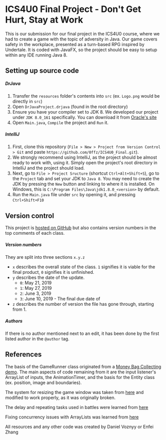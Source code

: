 # ICS4U0 Final Project - Don't Get Hurt, Stay at Work

This is our submission for our final project in the ICS4U0 course, where we had to create a game with the topic of adversity in Java. Our game covers safety in the workplace, presented as a turn-based RPG inspired by Undertale. It is coded with JavaFX, so the project should be easy to setup within any IDE running Java 8.

## Setting up source code

##### DrJava

1. Transfer the `resources` folder's contents into `src` (ex. `Logo.png` would be directly in `src`)
2. Open `DrJavaProject.drjava` (found in the root directory)
3. Ensure you have your compiler set to JDK 8. We developed our project under `JDK 8.0_161` specifically. You can download it from [Oracle's site](https://www.oracle.com/technetwork/java/javase/downloads/jdk8-downloads-2133151.html)
4. Open `Main.java`, `Compile` the project and `Run` it.

##### IntelliJ

1. First, clone this repository (`File > New > Project from Version Control > Git` and paste `https://github.com/0ffz/ICS4U0_Final.git`).
2. We strongly recommend using IntelliJ, as the project should be almost ready to work with, using it. Simply open the project's root directory in IntelliJ and the project should load.
3. Next, go to `File > Project Sructure` (shortcut `Ctrl+Alt+Shift+S`), go to the `Project` tab and set your JDK to `Java 8`. You may need to create the JDK by pressing the `New` button and linking to where it is installed. On Windows, this is `C:\Program Files\Java\jdk1.8.0_<version>` by default.
4. Run the `Main.java` file under `src` by opening it, and pressing `Ctrl+Shift+F10`

## Version control

This project is [hosted on GitHub](https://github.com/0ffz/ICS4U0_Final) but also contains version numbers in the top comments of each class.

##### Version numbers

They are split into three sections `x.y.z`

* `x` describes the overall state of the class. `1` signifies it is viable for the final product, `0` signifies it is unfinished.
* `y` describes the date of the update.
    * `0`: May 21, 2019
    * `1`: May 27, 2019
    * `2`: June 3, 2019
    * `3`: June 10, 2019 - The final due date of
* `z` describes the number of version the file has gone through, starting from 1.

##### Authors

If there is no author mentioned next to an edit, it has been done by the first listed author in the `@author` tag.

## References

The basis of the GameRunner class originated from a [Money Bag Collecting demo](https://github.com/tutsplus/Introduction-to-JavaFX-for-Game-Development). The main aspects of code remaining from it are the input listener's ArrayList of inputs, the AnimationTimer, and the basis for the Entity class (ex. position, image and boundaries).

The system for resizing the game window was taken from [here](https://gist.github.com/jewelsea/5603471) and modified to work properly, as it was originally broken.

The delay and repeating tasks used in battles were learned from [here](http://mrbool.com/how-to-schedule-recurring-tasks-in-java-applications/28909)

Fixing concurrency issues with ArrayLists was learned from [here](https://stackoverflow.com/questions/6916385/is-there-a-concurrent-list-in-javas-jdk)

All resources and any other code was created by Daniel Voznyy or Enfei Zhang